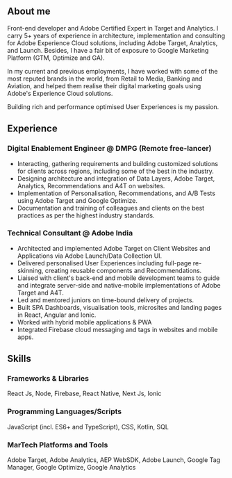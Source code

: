 ## About me

Front-end developer and Adobe Certified Expert in Target and Analytics. I carry 5+ years of experience in architecture, implementation and consulting for Adobe Experience Cloud solutions, including Adobe Target, Analytics, and Launch. Besides, I have a fair bit of exposure to Google Marketing Platform (GTM, Optimize and GA).

In my current and previous employments, I have worked with some of the most reputed brands in the world, from Retail to Media, Banking and Aviation, and helped them realise their digital marketing goals using Adobe's Experience Cloud solutions. 

Building rich and performance optimised User Experiences is my passion. 


## Experience

### Digital Enablement Engineer @ DMPG (Remote free-lancer)
- Interacting, gathering requirements and building customized solutions for clients across regions, including some of the best in the industry.
- Designing architecture and integration of Data Layers, Adobe Target, Analytics, Recommendations and A4T on websites.
- Implementation of Personalisation, Recommendations, and A/B Tests using Adobe Target and Google Optimize.
- Documentation and training of colleagues and clients on the best practices as per the highest industry standards.


### Technical Consultant @ Adobe India
- Architected and implemented Adobe Target on Client Websites and Applications via Adobe Launch/Data Collection UI.
- Delivered personalised User Experiences including full-page re-skinning, creating reusable components and Recommendations. 
- Liaised with client's back-end and mobile development teams to guide and integrate server-side and native-mobile implementations of Adobe Target and A4T.
- Led and mentored juniors on time-bound delivery of projects.
- Built SPA Dashboards, visualisation tools, microsites and landing pages in React, Angular and Ionic.
- Worked with hybrid mobile applications & PWA
- Integrated Firebase cloud messaging and tags in websites and mobile apps.

## Skills

### Frameworks & Libraries
React Js, Node, Firebase, React Native, Next Js, Ionic
### Programming Languages/Scripts
JavaScript (incl. ES6+ and TypeScript), CSS, Kotlin, SQL
### MarTech Platforms and Tools
Adobe Target, Adobe Analytics, AEP WebSDK, Adobe Launch, Google Tag Manager, Google Optimize, Google Analytics


